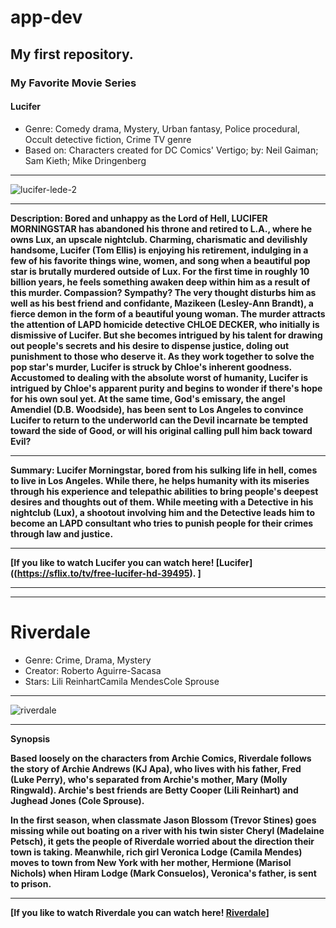 # app-dev
## My first repository.
### My Favorite Movie Series 
#### Lucifer
* Genre: Comedy drama, Mystery, Urban fantasy, Police procedural, Occult detective fiction, Crime TV genre
* Based on: Characters created for DC Comics' Vertigo; by: Neil Gaiman; Sam Kieth; Mike Dringenberg
- - - 
![lucifer-lede-2](https://github.com/Dospordosdos/app-dev/assets/133499845/bb2f2df0-acff-4dbe-8480-ca657e2c8234)
- - - 
**Description: Bored and unhappy as the Lord of Hell, LUCIFER MORNINGSTAR has abandoned his throne and retired to L.A., where he owns Lux, an upscale nightclub. Charming, charismatic and devilishly handsome, Lucifer (Tom Ellis) is enjoying his retirement, indulging in a few of his favorite things wine, women, and song when a beautiful pop star is brutally murdered outside of Lux. For the first time in roughly 10 billion years, he feels something awaken deep within him as a result of this murder. Compassion? Sympathy? The very thought disturbs him as well as his best friend and confidante, Mazikeen (Lesley-Ann Brandt), a fierce demon in the form of a beautiful young woman. The murder attracts the attention of LAPD homicide detective CHLOE DECKER, who initially is dismissive of Lucifer. But she becomes intrigued by his talent for drawing out people's secrets and his desire to dispense justice, doling out punishment to those who deserve it. As they work together to solve the pop star's murder, Lucifer is struck by Chloe's inherent goodness. Accustomed to dealing with the absolute worst of humanity, Lucifer is intrigued by Chloe's apparent purity and begins to wonder if there's hope for his own soul yet. At the same time, God's emissary, the angel Amendiel (D.B. Woodside), has been sent to Los Angeles to convince Lucifer to return to the underworld can the Devil incarnate be tempted toward the side of Good, or will his original calling pull him back toward Evil?**
- - - 
**Summary: Lucifer Morningstar, bored from his sulking life in hell, comes to live in Los Angeles. While there, he helps humanity with its miseries through his experience and telepathic abilities to bring people's deepest desires and thoughts out of them. While meeting with a Detective in his nightclub (Lux), a shootout involving him and the Detective leads him to become an LAPD consultant who tries to punish people for their crimes through law and justice.**
- - - 
**[If you like to watch Lucifer you can watch here! [Lucifer]((https://sflix.to/tv/free-lucifer-hd-39495). ]**
- - - 
- - - 
# Riverdale
* Genre: Crime, Drama, Mystery
* Creator: Roberto Aguirre-Sacasa
* Stars: Lili ReinhartCamila MendesCole Sprouse
- - - 
![riverdale](https://github.com/Dospordosdos/app-dev/assets/133499845/b5faf7ef-8e6f-46c7-8a8c-878f0e38ae16)
- - - 
**Synopsis**

**Based loosely on the characters from Archie Comics, Riverdale follows the story of Archie Andrews (KJ Apa), who lives with his father, Fred (Luke Perry), who's separated from Archie's mother, Mary (Molly Ringwald). Archie's best friends are Betty Cooper (Lili Reinhart) and Jughead Jones (Cole Sprouse).** 

**In the first season, when classmate Jason Blossom (Trevor Stines) goes missing while out boating on a river with his twin sister Cheryl (Madelaine Petsch), it gets the people of Riverdale worried about the direction their town is taking. Meanwhile, rich girl Veronica Lodge (Camila Mendes) moves to town from New York with her mother, Hermione (Marisol Nichols) when Hiram Lodge (Mark Consuelos), Veronica's father, is sent to prison.**
- - - 
**[If you like to watch Riverdale you can watch here! [Riverdale](https://sflix.to/tv/free-riverdale-hd-39536)]**
